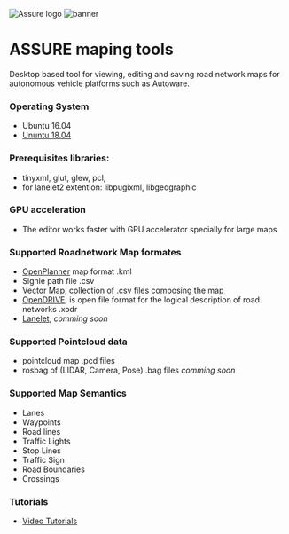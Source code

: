 ![Assure logo](https://user-images.githubusercontent.com/20182801/61394821-fb224f00-a8fe-11e9-82d5-6e008df6710e.png)
![banner](https://user-images.githubusercontent.com/20182801/61394945-3e7cbd80-a8ff-11e9-8930-f827ef2cfd69.png)
# ASSURE maping tools
Desktop based tool for viewing, editing and saving road network maps for autonomous vehicle platforms such as Autoware.

### Operating System

- Ubuntu 16.04
- [Ununtu 18.04](https://github.com/hatem-darweesh/assuremapingtools/wiki)

### Prerequisites libraries: 

- tinyxml, glut, glew, pcl, 
- for lanelet2 extention: libpugixml, libgeographic

### GPU acceleration 
- The editor works faster with GPU accelerator specially for large maps

### Supported Roadnetwork Map formates 
- [OpenPlanner](https://gitlab.com/autowarefoundation/autoware.ai/core_planning) map format .kml 
- Signle path file .csv 
- Vector Map, collection of .csv files composing the map
- [OpenDRIVE](http://www.opendrive.org/), is open file format for the logical description of road networks .xodr
- [Lanelet](https://github.com/fzi-forschungszentrum-informatik/Lanelet2), _comming soon_

### Supported Pointcloud data
- pointcloud map .pcd files
- rosbag of (LIDAR, Camera, Pose) .bag files _comming soon_

### Supported Map Semantics
- Lanes
- Waypoints
- Road lines
- Traffic Lights
- Stop Lines
- Traffic Sign 
- Road Boundaries
- Crossings 

### Tutorials
- [Video Tutorials](https://www.youtube.com/watch?v=p_4HwJvu084&list=PLVAImlqqGbr4G8GXMsqp6dMhbKxTCEnrh&index=1)
